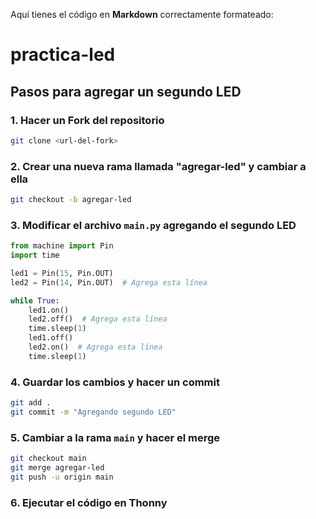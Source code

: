 Aquí tienes el código en **Markdown** correctamente formateado:  

# practica-led

## Pasos para agregar un segundo LED

### 1. Hacer un Fork del repositorio 
```bash
git clone <url-del-fork>
```

### 2. Crear una nueva rama llamada "agregar-led" y cambiar a ella
```bash
git checkout -b agregar-led
```

### 3. Modificar el archivo `main.py` agregando el segundo LED
```python
from machine import Pin
import time

led1 = Pin(15, Pin.OUT)
led2 = Pin(14, Pin.OUT)  # Agrega esta línea

while True:
    led1.on()
    led2.off()  # Agrega esta línea
    time.sleep(1)
    led1.off()
    led2.on()  # Agrega esta línea
    time.sleep(1)
```

### 4. Guardar los cambios y hacer un commit
```bash
git add .
git commit -m "Agregando segundo LED"
```

### 5. Cambiar a la rama `main` y hacer el merge
```bash
git checkout main
git merge agregar-led
git push -u origin main
```

### 6. Ejecutar el código en Thonny
